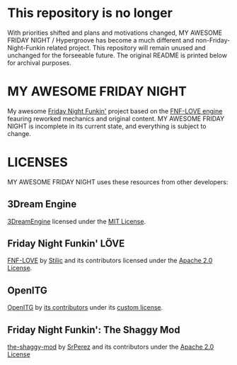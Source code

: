 # This repository is no longer 
With priorities shifted and plans and motivations changed, MY AWESOME FRIDAY NIGHT / Hypergroove has become a much different and non-Friday-Night-Funkin related project. This repository will remain unused and unchanged for the forseeable future.
The original README is printed below for archival purposes.

# MY AWESOME FRIDAY NIGHT
My awesome [Friday Night Funkin'](https://github.com/FunkinCrew/Funkin) project based on the [FNF-LOVE engine](https://github.com/Stilic/FNF-LOVE) feauring reworked mechanics and original content.
MY AWESOME FRIDAY NIGHT is incomplete in its current state, and everything is subject to change.
# LICENSES
MY AWESOME FRIDAY NIGHT uses these resources from other developers:
## 3Dream Engine
[3DreamEngine](https://github.com/3dreamengine/3DreamEngine) licensed under the [MIT License](https://github.com/3dreamengine/3DreamEngine/blob/master/LICENSE).
## Friday Night Funkin' LÖVE
[FNF-LOVE](https://github.com/Stilic/FNF-LOVE) by [Stilic](https://github.com/Stilic) and its contributors licensed under the [Apache 2.0 License](https://github.com/Stilic/FNF-LOVE/blob/main/LICENSE).
## OpenITG
[OpenITG](https://github.com/openitg/openitg) by [its contributors](https://github.com/openitg/openitg/graphs/contributors) under its [custom license](https://github.com/openitg/openitg/blob/master/Licenses.txt).
## Friday Night Funkin': The Shaggy Mod
[the-shaggy-mod](https://github.com/GithubSPerez/the-shaggy-mod) by [SrPerez](https://github.com/GithubSPerez) and its contributors under the [Apache 2.0 License](https://github.com/GithubSPerez/the-shaggy-mod/blob/main/LICENSE)
